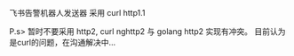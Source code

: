 飞书告警机器人发送器
采用 curl http1.1

P.s> 暂时不要采用 http2, curl nghttp2 与 golang http2 实现有冲突。
目前认为是curl的问题，在沟通解决中...